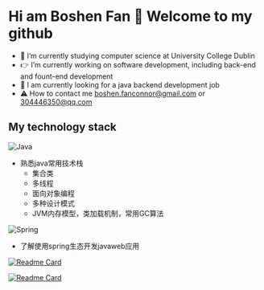 # Hi am Boshen Fan :facepunch: Welcome to my github

- :school:  I’m currently studying computer science at University College Dublin
- :point_right: I’m currently working on software development, including back-end and fount-end development
- :triangular_flag_on_post: I am currently looking for a java backend development job
- :warning: How to contact me boshen.fanconnor@gmail.com or 304446350@qq.com

## My technology stack
![Java](https://img.shields.io/badge/java-%23ED8B00.svg?style=for-the-badge&logo=java&logoColor=white)
  - 熟悉java常用技术栈
    - 集合类
    - 多线程
    - 面向对象编程
    - 多种设计模式
    - JVM内存模型，类加载机制，常用GC算法

  ![Spring](https://img.shields.io/badge/spring-%236DB33F.svg?style=for-the-badge&logo=spring&logoColor=white)
  - 了解使用spring生态开发javaweb应用

[![Readme Card](https://github-readme-stats.vercel.app/api/pin/?username=Connor119&repo=Project1Seckill)](https://github.com/Connor119/Project1Seckill)

[![Readme Card](https://github-readme-stats.vercel.app/api/pin/?username=Connor119&repo=project2kob)](https://github.com/Connor119/project2kob)
